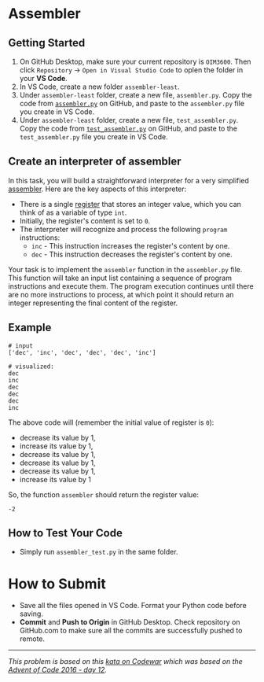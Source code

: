 # Assembler

## Getting Started

1. On GitHub Desktop, make sure your current repository is `OIM3600`. Then click `Repository` -> `Open in Visual Studio Code` to oplen the folder in your **VS Code**.
2. In VS Code, create a new folder `assembler-least`. 
3. Under `assembler-least` folder, create a new file, `assembler.py`. Copy the code from [`assembler.py`](./assembler/assembler-least/assembler.py) on GitHub, and paste to the `assembler.py` file you create in VS Code.
3. Under `assembler-least` folder, create a new file, `test_assembler.py`. Copy the code from [`test_assembler.py`](./assembler/assembler-least/test_assembler.py) on GitHub, and paste to the `test_assembler.py` file you create in VS Code.

## Create an interpreter of assembler

In this task, you will build a straightforward interpreter for a very simplified [assembler](https://en.wikipedia.org/wiki/Assembly_language). Here are the key aspects of this interpreter:

- There is a single [register](https://en.wikipedia.org/wiki/Processor_register) that stores an integer value, which you can think of as a variable of type `int`.
- Initially, the register's content is set to `0`.
- The interpreter will recognize and process the following `program` instructions:
  - `inc` - This instruction increases the register's content by one.
  - `dec` - This instruction decreases the register's content by one.

Your task is to implement the `assembler` function in the `assembler.py` file. This function will take an input list containing a sequence of program instructions and execute them. The program execution continues until there are no more instructions to process, at which point it should return an integer representing the final content of the register.


## Example

```
# input
['dec', 'inc', 'dec', 'dec', 'dec', 'inc']

# visualized:
dec
inc
dec
dec
dec
inc
```
The above code will (remember the initial value of register is `0`):
- decrease its value by 1,
- increase its value by 1,
- decrease its value by 1,
- decrease its value by 1,
- decrease its value by 1,
- increase its value by 1
  
So, the function `assembler` should return the register value:
```
-2
```

## How to Test Your Code

- Simply run `assembler_test.py` in the same folder.

# How to Submit

- Save all the files opened in VS Code. Format your Python code before saving.
- **Commit** and **Push to Origin** in GitHub Desktop. Check repository on GitHub.com to make sure all the commits are successfully pushed to remote.

---
_This problem is based on this [kata on Codewar](https://www.codewars.com/kata/58e24788e24ddee28e000053) which was based on the [Advent of Code 2016 - day 12](https://adventofcode.com/2016/day/12)._